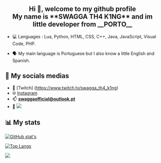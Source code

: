 <h2 align="center">Hi 👋, welcome to my github profile<br>My name is **SWAGGA TH4 K1NG** and im little developer from __PORTO__</h2>


- 💻 Languages : Lua, Python, HTML, CSS, C++, Java, JavaScript, Visual Code, PHP.

- 🗣 My main language is Portuguese but I also know a little English and Spanish.


## 📸 My socials medias
- 💜 [Twitch] (https://www.twitch.tv/swagga_th4_k1ng)
- 🌐 [Instagram](https://www.instagram.com/swagga_d4_k1ng/)
- 📫 **swaggaofficial@outlook.pt**
- 👀 ![](https://komarev.com/ghpvc/?username=SWAGGATH4K1NG&label=Profile%20views&color=0e75b6&style=flat)

## 📊 My stats

[![GitHub stat's](https://github-readme-stats.vercel.app/api?username=/SWAGGATH4K1NG&theme=tokyonight)](https://github.com/anuraghazra/github-readme-stats)

[![Top Langs](https://github-readme-stats.vercel.app/api/top-langs/?username=/SWAGGATH4K1NG&theme=tokyonight)](https://github.com/anuraghazra/github-readme-stats&count_private=true&show_icons=true)

![](https://github-readme-stats.vercel.app/api/wakatime?username=/SWAGGATH4K1NG&theme=tokyonight)
